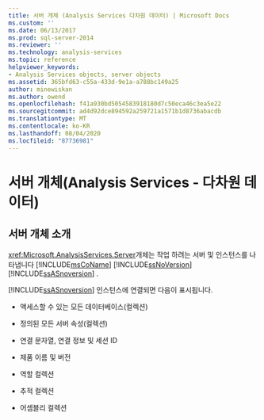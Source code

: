 ```yaml
---
title: 서버 개체 (Analysis Services 다차원 데이터) | Microsoft Docs
ms.custom: ''
ms.date: 06/13/2017
ms.prod: sql-server-2014
ms.reviewer: ''
ms.technology: analysis-services
ms.topic: reference
helpviewer_keywords:
- Analysis Services objects, server objects
ms.assetid: 365bfd63-c55a-433d-9e1a-a788bc149a25
author: minewiskan
ms.author: owend
ms.openlocfilehash: f41a930bd5054583918180d7c50eca46c3ea5e22
ms.sourcegitcommit: ad4d92dce894592a259721a1571b1d8736abacdb
ms.translationtype: MT
ms.contentlocale: ko-KR
ms.lasthandoff: 08/04/2020
ms.locfileid: "87736981"
---
```

# <a name="server-objects-analysis-services---multidimensional-data"></a>서버 개체(Analysis Services - 다차원 데이터)
    
## <a name="introducing-server-objects"></a>서버 개체 소개  
 <xref:Microsoft.AnalysisServices.Server>개체는 작업 하려는 서버 및 인스턴스를 나타냅니다 [!INCLUDE[msCoName](../../../includes/msconame-md.md)] [!INCLUDE[ssNoVersion](../../../includes/ssnoversion-md.md)] [!INCLUDE[ssASnoversion](../../../includes/ssasnoversion-md.md)] .  
  
 [!INCLUDE[ssASnoversion](../../../includes/ssasnoversion-md.md)] 인스턴스에 연결되면 다음이 표시됩니다.  
  
-   액세스할 수 있는 모든 데이터베이스(컬렉션)  
  
-   정의된 모든 서버 속성(컬렉션)  
  
-   연결 문자열, 연결 정보 및 세션 ID  
  
-   제품 이름 및 버전  
  
-   역할 컬렉션  
  
-   추적 컬렉션  
  
-   어셈블리 컬렉션  
  
  
